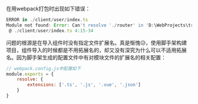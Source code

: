 在用webpack打包时出现如下错误：

```js
ERROR in ./client/user/index.ts
Module not found: Error: Can't resolve './router' in 'D:\WebProjects\trading\client\user'
 @ ./client/user/index.ts 4:15-34
```

问题的根源是在导入组件时没有指定文件扩展名。真是惭愧😥，使用脚手架构建项目，组件导入的时候都是不用拓展名的，却又没有深究为什么可以不适用拓展名。因为脚手架生成的配置文件中有对模块文件的扩展名的相关配置：

```js
// webpack.config.js中配置如下
module.exports = {
    resolve: {
        extensions: ['.ts', '.js', '.vue', '.json']
    }
}
```

